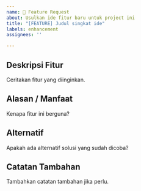 ```yaml
---
name: 🚀 Feature Request
about: Usulkan ide fitur baru untuk project ini
title: "[FEATURE] Judul singkat ide"
labels: enhancement
assignees: ''

---
```


## Deskripsi Fitur
Ceritakan fitur yang diinginkan.

## Alasan / Manfaat
Kenapa fitur ini berguna?

## Alternatif
Apakah ada alternatif solusi yang sudah dicoba?

## Catatan Tambahan
Tambahkan catatan tambahan jika perlu.
